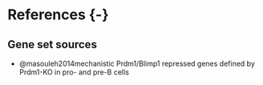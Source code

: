 
# References {-}

## Gene set sources
- @masouleh2014mechanistic Prdm1/Blimp1 repressed genes defined by Prdm1-KO in pro- and pre-B cells




